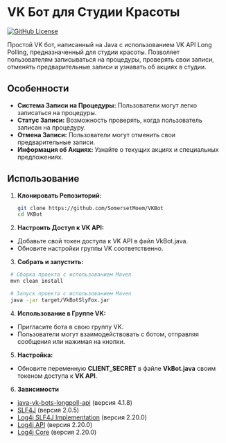# VK Бот для Студии Красоты

[![GitHub License](https://img.shields.io/badge/license-MIT-blue.svg)](LICENSE)

Простой VK бот, написанный на Java с использованием VK API Long Polling, предназначенный для студии красоты. Позволяет
пользователям записываться на процедуры, проверять свои записи, отменять предварительные записи и узнавать об акциях в
студии.

## Особенности

- **Система Записи на Процедуры:** Пользователи могут легко записаться на процедуры.
- **Статус Записи:** Возможность проверять, когда пользователь записан на процедуру.
- **Отмена Записи:** Пользователи могут отменить свои предварительные записи.
- **Информация об Акциях:** Узнайте о текущих акциях и специальных предложениях.

## Использование

1. **Клонировать Репозиторий:**
   ```bash
   git clone https://github.com/SomersetMoem/VKBot
   cd VKBot

2. **Настроить Доступ к VK API:**

- Добавьте свой токен доступа к VK API в файл VkBot.java.
- Обновите настройки группы VK соответственно.

3. **Собрать и запустить:**

  ```bash
   # Сборка проекта с использованием Maven
   mvn clean install

   # Запуск проекта с использованием Maven
   java -jar target/VkBotSlyFox.jar
   ```
4. **Использование в Группе VK:**
- Пригласите бота в свою группу VK.
- Пользователи могут взаимодействовать с ботом, отправляя сообщения или нажимая на кнопки.

5. **Настройка:**
- Обновите переменную **CLIENT_SECRET** в файле **VkBot.java** своим токеном доступа к **VK API**. 
6. **Зависимости**
- [java-vk-bots-longpoll-api](https://github.com/yvasyliev/java-vk-bots-longpoll-api) (версия 4.1.8)
- [SLF4J](https://www.slf4j.org/) (версия 2.0.5)
- [Log4j SLF4J Implementation](https://logging.apache.org/log4j/2.x/slf4j-impl/) (версия 2.20.0)
- [Log4j API](https://logging.apache.org/log4j/2.x/log4j-api/) (версия 2.20.0)
- [Log4j Core](https://logging.apache.org/log4j/2.x/log4j-core/) (версия 2.20.0)

